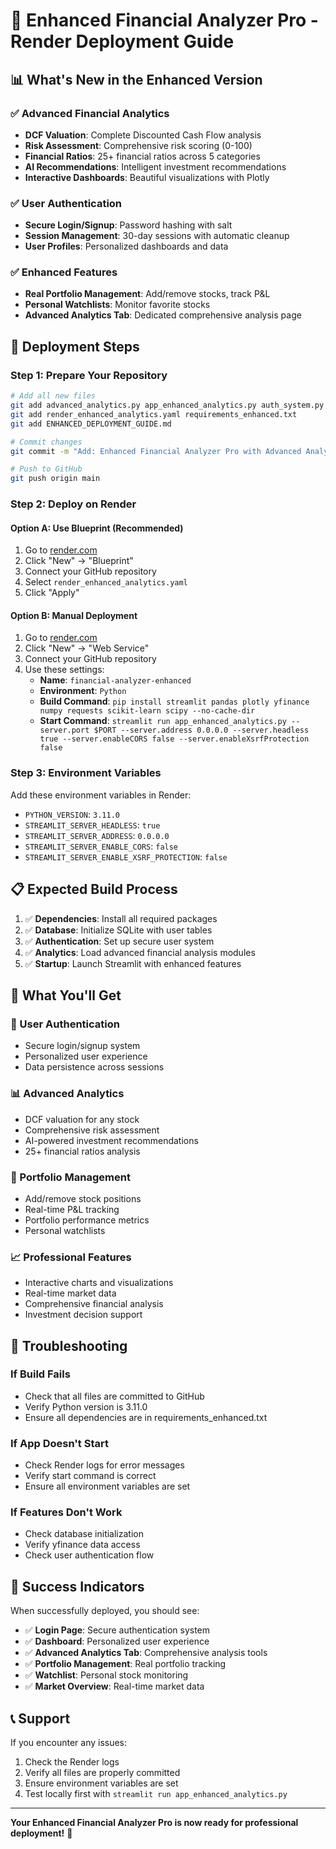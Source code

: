# 🚀 Enhanced Financial Analyzer Pro - Render Deployment Guide

## 📊 **What's New in the Enhanced Version**

### ✅ **Advanced Financial Analytics**
- **DCF Valuation**: Complete Discounted Cash Flow analysis
- **Risk Assessment**: Comprehensive risk scoring (0-100)
- **Financial Ratios**: 25+ financial ratios across 5 categories
- **AI Recommendations**: Intelligent investment recommendations
- **Interactive Dashboards**: Beautiful visualizations with Plotly

### ✅ **User Authentication**
- **Secure Login/Signup**: Password hashing with salt
- **Session Management**: 30-day sessions with automatic cleanup
- **User Profiles**: Personalized dashboards and data

### ✅ **Enhanced Features**
- **Real Portfolio Management**: Add/remove stocks, track P&L
- **Personal Watchlists**: Monitor favorite stocks
- **Advanced Analytics Tab**: Dedicated comprehensive analysis page

## 🚀 **Deployment Steps**

### **Step 1: Prepare Your Repository**
```bash
# Add all new files
git add advanced_analytics.py app_enhanced_analytics.py auth_system.py
git add render_enhanced_analytics.yaml requirements_enhanced.txt
git add ENHANCED_DEPLOYMENT_GUIDE.md

# Commit changes
git commit -m "Add: Enhanced Financial Analyzer Pro with Advanced Analytics and Authentication"

# Push to GitHub
git push origin main
```

### **Step 2: Deploy on Render**

#### **Option A: Use Blueprint (Recommended)**
1. Go to [render.com](https://render.com)
2. Click "New" → "Blueprint"
3. Connect your GitHub repository
4. Select `render_enhanced_analytics.yaml`
5. Click "Apply"

#### **Option B: Manual Deployment**
1. Go to [render.com](https://render.com)
2. Click "New" → "Web Service"
3. Connect your GitHub repository
4. Use these settings:
   - **Name**: `financial-analyzer-enhanced`
   - **Environment**: `Python`
   - **Build Command**: `pip install streamlit pandas plotly yfinance numpy requests scikit-learn scipy --no-cache-dir`
   - **Start Command**: `streamlit run app_enhanced_analytics.py --server.port $PORT --server.address 0.0.0.0 --server.headless true --server.enableCORS false --server.enableXsrfProtection false`

### **Step 3: Environment Variables**
Add these environment variables in Render:
- `PYTHON_VERSION`: `3.11.0`
- `STREAMLIT_SERVER_HEADLESS`: `true`
- `STREAMLIT_SERVER_ADDRESS`: `0.0.0.0`
- `STREAMLIT_SERVER_ENABLE_CORS`: `false`
- `STREAMLIT_SERVER_ENABLE_XSRF_PROTECTION`: `false`

## 📋 **Expected Build Process**

1. ✅ **Dependencies**: Install all required packages
2. ✅ **Database**: Initialize SQLite with user tables
3. ✅ **Authentication**: Set up secure user system
4. ✅ **Analytics**: Load advanced financial analysis modules
5. ✅ **Startup**: Launch Streamlit with enhanced features

## 🎯 **What You'll Get**

### **🔐 User Authentication**
- Secure login/signup system
- Personalized user experience
- Data persistence across sessions

### **📊 Advanced Analytics**
- DCF valuation for any stock
- Comprehensive risk assessment
- AI-powered investment recommendations
- 25+ financial ratios analysis

### **💼 Portfolio Management**
- Add/remove stock positions
- Real-time P&L tracking
- Portfolio performance metrics
- Personal watchlists

### **📈 Professional Features**
- Interactive charts and visualizations
- Real-time market data
- Comprehensive financial analysis
- Investment decision support

## 🔧 **Troubleshooting**

### **If Build Fails**
- Check that all files are committed to GitHub
- Verify Python version is 3.11.0
- Ensure all dependencies are in requirements_enhanced.txt

### **If App Doesn't Start**
- Check Render logs for error messages
- Verify start command is correct
- Ensure all environment variables are set

### **If Features Don't Work**
- Check database initialization
- Verify yfinance data access
- Check user authentication flow

## 🎉 **Success Indicators**

When successfully deployed, you should see:
- ✅ **Login Page**: Secure authentication system
- ✅ **Dashboard**: Personalized user experience
- ✅ **Advanced Analytics Tab**: Comprehensive analysis tools
- ✅ **Portfolio Management**: Real portfolio tracking
- ✅ **Watchlist**: Personal stock monitoring
- ✅ **Market Overview**: Real-time market data

## 📞 **Support**

If you encounter any issues:
1. Check the Render logs
2. Verify all files are properly committed
3. Ensure environment variables are set
4. Test locally first with `streamlit run app_enhanced_analytics.py`

---

**Your Enhanced Financial Analyzer Pro is now ready for professional deployment!** 🚀








